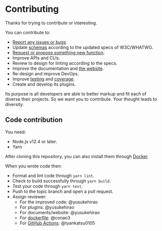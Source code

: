# Contributing

Thanks for trying to contribute or interesting.

You can contribute to:

-   [Report any issues or bugs](https://github.com/markuplint/markuplint/issues).
-   Update [schemas](https://github.com/markuplint/markuplint/tree/main/packages/%40markuplint/html-spec/src) according to the updated specs of W3C/WHATWG.
-   [Request or propose something new function](https://github.com/markuplint/markuplint/labels/proposal%20features).
-   Improve APIs and CLIs.
-   Review to design for linting according to the specs.
-   Improve the documentation and [the website](https://markuplint.dev/).
-   Re-design and improve DevOps.
-   Improve [testing](https://github.com/markuplint/markuplint/actions?query=workflow%3ATest) and [coverage](https://coveralls.io/github/markuplint/markuplint?branch=main).
-   Create and develop its plugins.

Its purpose is all developers are able to better markup and fit each of diverse their projects. So we want you to contribute. Your thought leads to diversity.

## Code contribution

You need:

-   Node.js v12.4 or later.
-   Yarn

After cloning this repository, you can also install them through [Docker](https://github.com/markuplint/markuplint/blob/main/Dockerfile).

When you wrote code then:

-   Format and lint code through `yarn lint`.
-   Check to build successfully through `yarn build`.
-   Test your code through `yarn test`.
-   Push to the topic branch and open a pull request.
-   Assign reviewer:
    -   For the improved code: @yusukehirao
    -   For plugins: @yusukehirao
    -   For documents/website: @yusukehirao
    -   For [dockerfile](https://github.com/markuplint/markuplint/blob/main/Dockerfile): @conao3
    -   For [GitHub Actions](https://github.com/markuplint/markuplint/tree/main/.github/workflows): @tyankatsu0105
